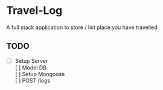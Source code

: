 # Travel-Log
A full stack application to store / list place you have travelled

## TODO
- [ ] Setup Server<br />
[ ] Model DB<br />
[ ] Setup Mongoose<br />
[ ] POST /logs<br />
